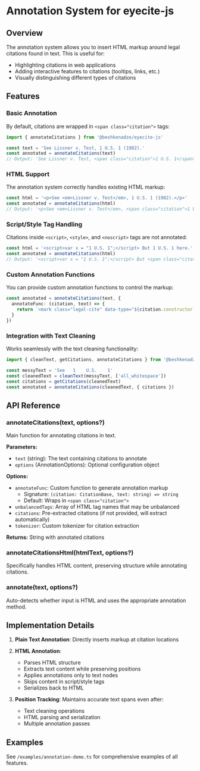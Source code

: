 # Annotation System for eyecite-js

## Overview

The annotation system allows you to insert HTML markup around legal citations found in text. This is useful for:
- Highlighting citations in web applications
- Adding interactive features to citations (tooltips, links, etc.)
- Visually distinguishing different types of citations

## Features

### Basic Annotation
By default, citations are wrapped in `<span class="citation">` tags:

```typescript
import { annotateCitations } from '@beshkenadze/eyecite-js'

const text = 'See Lissner v. Test, 1 U.S. 1 (1982).'
const annotated = annotateCitations(text)
// Output: 'See Lissner v. Test, <span class="citation">1 U.S. 1</span> (1982).'
```

### HTML Support
The annotation system correctly handles existing HTML markup:

```typescript
const html = '<p>See <em>Lissner v. Test</em>, 1 U.S. 1 (1982).</p>'
const annotated = annotateCitations(html)
// Output: '<p>See <em>Lissner v. Test</em>, <span class="citation">1 U.S. 1</span> (1982).</p>'
```

### Script/Style Tag Handling
Citations inside `<script>`, `<style>`, and `<noscript>` tags are not annotated:

```typescript
const html = '<script>var x = "1 U.S. 1";</script> But 1 U.S. 1 here.'
const annotated = annotateCitations(html)
// Output: '<script>var x = "1 U.S. 1";</script> But <span class="citation">1 U.S. 1</span> here.'
```

### Custom Annotation Functions
You can provide custom annotation functions to control the markup:

```typescript
const annotated = annotateCitations(text, {
  annotateFunc: (citation, text) => {
    return `<mark class="legal-cite" data-type="${citation.constructor.name}">${text}</mark>`
  }
})
```

### Integration with Text Cleaning
Works seamlessly with the text cleaning functionality:

```typescript
import { cleanText, getCitations, annotateCitations } from '@beshkenadze/eyecite-js'

const messyText = 'See   1    U.S.    1'
const cleanedText = cleanText(messyText, ['all_whitespace'])
const citations = getCitations(cleanedText)
const annotated = annotateCitations(cleanedText, { citations })
```

## API Reference

### annotateCitations(text, options?)

Main function for annotating citations in text.

**Parameters:**
- `text` (string): The text containing citations to annotate
- `options` (AnnotationOptions): Optional configuration object

**Options:**
- `annotateFunc`: Custom function to generate annotation markup
  - Signature: `(citation: CitationBase, text: string) => string`
  - Default: Wraps in `<span class="citation">`
- `unbalancedTags`: Array of HTML tag names that may be unbalanced
- `citations`: Pre-extracted citations (if not provided, will extract automatically)
- `tokenizer`: Custom tokenizer for citation extraction

**Returns:** String with annotated citations

### annotateCitationsHtml(htmlText, options?)

Specifically handles HTML content, preserving structure while annotating citations.

### annotate(text, options?)

Auto-detects whether input is HTML and uses the appropriate annotation method.

## Implementation Details

1. **Plain Text Annotation**: Directly inserts markup at citation locations
2. **HTML Annotation**: 
   - Parses HTML structure
   - Extracts text content while preserving positions
   - Applies annotations only to text nodes
   - Skips content in script/style tags
   - Serializes back to HTML

3. **Position Tracking**: Maintains accurate text spans even after:
   - Text cleaning operations
   - HTML parsing and serialization
   - Multiple annotation passes

## Examples

See `/examples/annotation-demo.ts` for comprehensive examples of all features.
